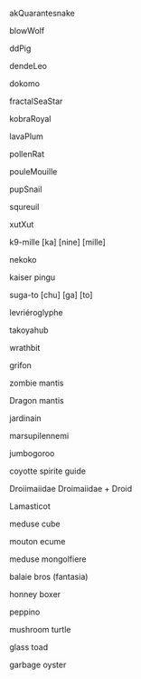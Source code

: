 akQuarantesnake

blowWolf

ddPig

dendeLeo

dokomo

fractalSeaStar

kobraRoyal

lavaPlum

pollenRat

pouleMouille

pupSnail

squreuil

xutXut

k9-mille [ka] [nine] [mille]

nekoko

kaiser pingu

suga-to [chu] [ga] [to]

levriéroglyphe

takoyahub

wrathbit

grifon

zombie mantis

Dragon mantis

jardinain

marsupilennemi

jumbogoroo

coyotte spirite guide

Droiimaiidae Droimaiidae + Droid

Lamasticot

meduse cube

mouton ecume

meduse mongolfiere

balaie bros (fantasia)

honney boxer

peppino

mushroom turtle

glass toad

garbage oyster

